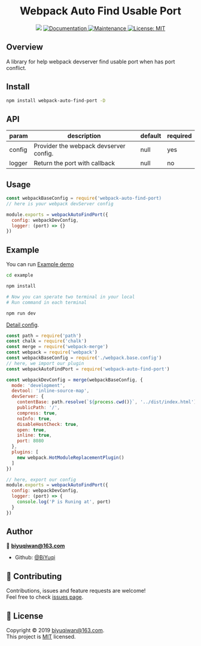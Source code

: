 <h1 align="center"> Webpack Auto Find Usable Port</h1>
<p align="center">
  <img src="https://img.shields.io/badge/version-0.0.2-blue.svg?cacheSeconds=2592000" />
  <a href=" ">
    <img alt="Documentation" src="https://img.shields.io/badge/documentation-yes-brightgreen.svg" target="_blank" />
  </a>
  <a href="https://github.com/ftb-family/webpack-auto-find-port/graphs/commit-activity">
    <img alt="Maintenance" src="https://img.shields.io/badge/Maintained%3F-yes-green.svg" target="_blank" />
  </a>
  <a href="https://github.com/ftb-family/webpack-auto-find-port/blob/master/LICENSE">
    <img alt="License: MIT" src="https://img.shields.io/badge/License-MIT-yellow.svg" target="_blank" />
  </a>
</p>

## Overview
A library for help webpack devserver find usable port when has port conflict.


## Install

```sh
npm install webpack-auto-find-port -D
```
## API

param | description | default | required
--------- | ---------- | ------ | ------
config | Provider the webpack devserver config. | null | yes
logger | Return the port with callback | null | no

## Usage
```js
const webpackBaseConfig = require('webpack-auto-find-port)
// here is your webpack devServer config

module.exports = webpackAutoFindPort({
  config: webpackDevConfig,
  logger: (port) => {}
})

```
## Example
You can run [Example demo](https://github.com/ftb-family/webpack-auto-find-port/tree/master/example)
```sh
cd example

npm install

# Now you can sperate two terminal in your local
# Run command in each terminal

npm run dev
```

[Detail config](https://github.com/ftb-family/webpack-auto-find-port/blob/master/example/build/webpack.dev.config.js#L26).
```js
const path = require('path')
const chalk = require('chalk')
const merge = require('webpack-merge')
const webpack = require('webpack')
const webpackBaseConfig = require('./webpack.base.config')
// here, we import our plugin
const webpackAutoFindPort = require('webpack-auto-find-port')

const webpackDevConfig = merge(webpackBaseConfig, {
  mode: 'development',
  devtool: 'inline-source-map',
  devServer: {
    contentBase: path.resolve(`${process.cwd()}`, '../dist/index.html'),
    publicPath: '/',
    compress: true,
    noInfo: true,
    disableHostCheck: true,
    open: true,
    inline: true,
    port: 8080
  },
  plugins: [
    new webpack.HotModuleReplacementPlugin()
  ]
})

// here, export our config
module.exports = webpackAutoFindPort({
  config: webpackDevConfig,
  logger: (port) => {
    console.log('P is Runing at', port)
  }
})
```

## Author

👤 **biyuqiwan@163.com**
* Github: [@BiYuqi](https://github.com/BiYuqi )

## 🤝 Contributing

Contributions, issues and feature requests are welcome!<br />Feel free to check [issues page](https://github.com/ftb-family/webpack-auto-find-port/issues).


## 📝 License

Copyright © 2019 [biyuqiwan@163.com](https://github.com/ ).<br />
This project is [MIT](https://github.com/ftb-family/webpack-auto-find-port/blob/master/LICENSE) licensed.